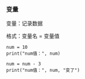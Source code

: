 ### 变量

变量：记录数据

格式：变量名 = 变量值

```
num = 10
print("num值：", num)

num = num - 3
print("num值：", num, "变了")
```